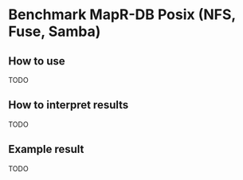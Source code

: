 # Benchmark MapR-DB Posix (NFS, Fuse, Samba)

## How to use

TODO

## How to interpret results

TODO

## Example result

TODO

